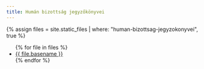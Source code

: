 ```yaml
---
title: Humán bizottság jegyzőkönyvei
---
```


{% assign files = site.static_files | where: "human-bizottsag-jegyzokonyvei", true %}
<ul>
{% for file in files %}
  <li>
   <a href="{{ site.basepath }}{{ file.path }}">{{ file.basename }}</a>
  </li>
{% endfor %}
</ul>
